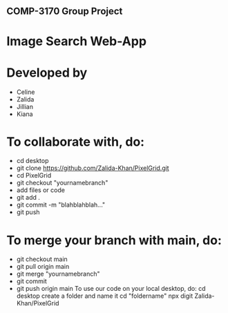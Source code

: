## COMP-3170 Group Project

# Image Search Web-App

# Developed by
- Celine
- Zalida
- Jillian
- Kiana

# To collaborate with, do:
* cd desktop
* git clone https://github.com/Zalida-Khan/PixelGrid.git
* cd PixelGrid
* git checkout "yournamebranch"
* add files or code
* git add .
* git commit -m "blahblahblah..."
* git push

# To merge your branch with main, do:
* git checkout main
* git pull origin main
* git merge "yournamebranch"
* git commit
* git push origin main
To use our code on your local desktop, do:
cd desktop
create a folder and name it
cd "foldername"
npx digit Zalida-Khan/PixelGrid